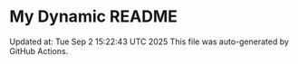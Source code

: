 # My Dynamic README
Updated at: Tue Sep  2 15:22:43 UTC 2025
This file was auto-generated by GitHub Actions.
